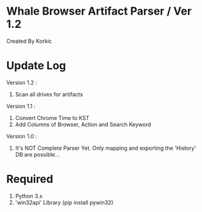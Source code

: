 # Whale Browser Artifact Parser / Ver 1.2
Created By Korkic


# Update Log
Version 1.2 :
1. Scan all drives for artifacts

Version 1.1 :
1. Convert Chrome Time to KST
2. Add Columns of Browser, Action and Search Keyword

Version 1.0 :
1. It's NOT Complete Parser Yet. Only mapping and exporting the 'History' DB are possible...

# Required
1. Python 3.x
2. 'win32api' Library (pip install pywin32)
